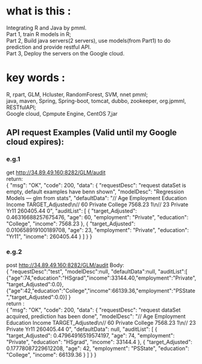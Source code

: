 # what is this :
Integrating R and Java by pmml.  
Part 1, train R models in R;  
Part 2, Build java servers(2 servers), use models(from Part1) to do prediction and provide restful API.  
Part 3, Deploy the servers on the Google cloud.
# key words :
R, rpart, GLM, Hcluster, RandomForest, SVM, nnet pmml;  
java, maven, Spring, Spring-boot, tomcat, dubbo, zookeeper, org.jpmml, RESTfulAPI;  
Google cloud, Cpmpute Engine, CentOS 7,jar  
## API request Examples (Valid until my Google cloud expires):
### e.g.1 
get http://34.89.49.160:8282/GLM/audit  
return:  
 {
    "msg": "OK",
    "code": 200,
    "data": {
        "requestDesc": "request dataSet is empty, default examples have benn shown",
        "modelDesc": "Regression Models — glm from stats",
        "defaultData": "//    Age Employment Education       Income       TARGET_Adjusted\n//    60    Private   College      7568.23           1\n//    23    Private      Yr11      260405.44         0",
        "auditList": [
            {
                "target_Adjusted": 0.46316688257675476,
                "age": 60,
                "employment": "Private",
                "education": "College",
                "income": 7568.23
            },
            {
                "target_Adjusted": 0.010658919100189708,
                "age": 23,
                "employment": "Private",
                "education": "Yr11",
                "income": 260405.44
            }
        ]
    }
}
### e.g.2
post http://34.89.49.160:8282/GLM/audit
Body:  
{
	"requestDesc":"test",
	"modelDesc":null,
	"defaultData":null,
	"auditList":[
	{"age":74,"education":"HSgrad","income":33144.40,"employment":"Private","target_Adjusted":0.0},
	{"age":42,"education":"College","income":66139.36,"employment":"PSState","target_Adjusted":0.0}]
}  
return :  
{
    "msg": "OK",
    "code": 200,
    "data": {
        "requestDesc": "request dataSet acquired, prediction has been done",
        "modelDesc": "//    Age Employment Education       Income       TARGET_Adjusted\n//    60    Private   College      7568.23           1\n//    23    Private      Yr11      260405.44         0",
        "defaultData": null,
        "auditList": [
            {
                "target_Adjusted": 0.47964916519574197,
                "age": 74,
                "employment": "Private",
                "education": "HSgrad",
                "income": 33144.4
            },
            {
                "target_Adjusted": 0.17778087229612208,
                "age": 42,
                "employment": "PSState",
                "education": "College",
                "income": 66139.36
            }
        ]
    }
}

